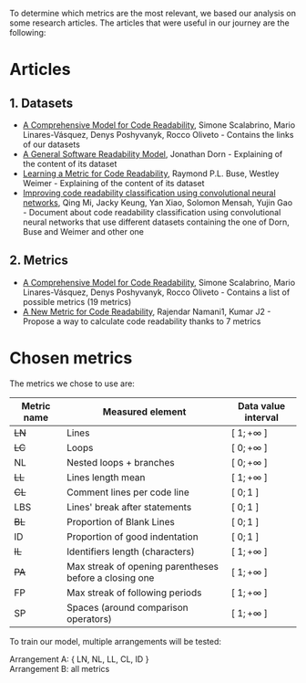 To determine which metrics are the most relevant, we based our analysis on some research articles.
The articles that were useful in our journey are the following:

# Articles

## 1. Datasets

- [A Comprehensive Model for Code Readability](https://dibt.unimol.it/report/readability/?fbclid=IwAR3fi0Bnu-QOcEcpMDqokbMIbQ-P0yowvEloKhJIWCkGzEK3n1oqAQUt_mM),
  Simone Scalabrino, Mario Linares-Vásquez, Denys Poshyvanyk, Rocco Oliveto
  \- Contains the links of our datasets
- [A General Software Readability Model](https://web.eecs.umich.edu/~weimerw/students/dorn-mcs-paper.pdf),
  Jonathan Dorn
  \- Explaining of the content of its dataset
- [Learning a Metric for Code Readability](https://web.eecs.umich.edu/~weimerw/p/weimer-tse2010-readability-preprint.pdf),
  Raymond P.L. Buse, Westley Weimer
  \- Explaining of the content of its dataset
- [Improving code readability classification using convolutional neural networks](https://reader.elsevier.com/reader/sd/pii/S0950584918301496?token=33FC40D6175CA34AE627B0F3CE5ECB423B1635B6FA0D3C077B6C9845F50F1B3B0407150EEE0476219FA8A08CD8E6E27A&originRegion=eu-west-1&originCreation=20230320081219),
  Qing Mi, Jacky Keung, Yan Xiao, Solomon Mensah, Yujin Gao
  \- Document about code readability classification using convolutional neural networks that use different datasets containing the one of Dorn, Buse and Weimer and other one

## 2. Metrics

- [A Comprehensive Model for Code Readability](https://sscalabrino.github.io/files/2018/JSEP2018AComprehensiveModel.pdf),
  Simone Scalabrino, Mario Linares-Vásquez, Denys Poshyvanyk, Rocco Oliveto
  \- Contains a list of possible metrics (19 metrics)
- [A New Metric for Code Readability](https://www.iosrjournals.org/iosr-jce/papers/Vol6-Issue6/G0664448.pdf?fbclid=IwAR04WfdDDuIAPwIb7W37UxQ3eJ9Eh78DiXjNL-3NvanObYxmLdw40o_gOU4),
  Rajendar Namani1, Kumar J2
  \- Propose a way to calculate code readability thanks to 7 metrics

# Chosen metrics

The metrics we chose to use are:

<div style="text-align: center;">


| Metric name | Measured element                                       | Data value interval |
|-------------|--------------------------------------------------------|---------------------|
| ~~LN~~          | Lines                                                  | [ $1; +\infty$ ]    |
| ~~LC~~          | Loops                                                  | [ $0; +\infty$ ]    |
| NL          | Nested loops + branches                                | [ $0; +\infty$ ]    |
| ~~LL~~          | Lines length mean                                      | [ $1; +\infty$ ]    |
| ~~CL~~          | Comment lines per code line                            | [ $0; 1$ ]          |
| LBS         | Lines' break after statements                          | [ $0; 1$ ]          |
| ~~BL~~          | Proportion of Blank Lines                              | [ $0; 1$ ]          |
| ID          | Proportion of good indentation                         | [ $0; 1$ ]          |
| ~~IL~~          | Identifiers length (characters)                        | [ $1; +\infty$ ]    |
| ~~PA~~          | Max streak of opening parentheses before a closing one | [ $1; +\infty$ ]    |
| FP          | Max streak of following periods                        | [ $1; +\infty$ ]    |
| SP          | Spaces (around comparison operators)                   | [ $1; +\infty$ ]    |

</div>

To train our model, multiple arrangements will be tested:

Arrangement A: { LN, NL, LL, CL, ID }<br/>
Arrangement B: all metrics
